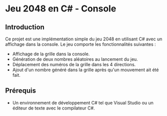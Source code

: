 # Jeu 2048 en C# - Console

## Introduction
Ce projet est une implémentation simple du jeu 2048 en utilisant C# avec un affichage dans la console. Le jeu comporte les fonctionnalités suivantes :

- Affichage de la grille dans la console.
- Génération de deux nombres aléatoires au lancement du jeu.
- Déplacement des numéros de la grille dans les 4 directions.
- Ajout d'un nombre généré dans la grille après qu'un mouvement ait été fait.

## Prérequis
- Un environnement de développement C# tel que Visual Studio ou un éditeur de texte avec le compilateur C#.
